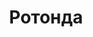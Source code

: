 --- 
title: "Ротонда" 
 
town: "Симферополь" 
tel: ["+380 (652) 29-13-19, +380 (652) 24-99-07, +380 (652) 50-43-19"] 
address: "Россия, Республика Крым, г. Симферополь, ул. Гоголя, 3" 
mail: "" 
--- 